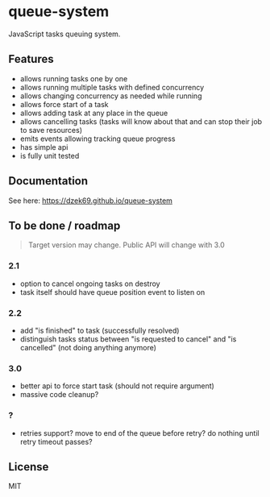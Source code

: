# queue-system

JavaScript tasks queuing system.

## Features

- allows running tasks one by one
- allows running multiple tasks with defined concurrency
- allows changing concurrency as needed while running
- allows force start of a task
- allows adding task at any place in the queue
- allows cancelling tasks (tasks will know about that and can stop their job to save resources)
- emits events allowing tracking queue progress
- has simple api
- is fully unit tested

## Documentation

See here: https://dzek69.github.io/queue-system

## To be done / roadmap

> Target version may change.
> Public API will change with 3.0

### 2.1
- option to cancel ongoing tasks on destroy
- task itself should have queue position event to listen on

### 2.2
- add "is finished" to task (successfully resolved)
- distinguish tasks status between "is requested to cancel" and "is cancelled" (not doing anything anymore)

### 3.0
- better api to force start task (should not require argument)
- massive code cleanup?

### ?
- retries support? move to end of the queue before retry? do nothing until retry timeout passes?

## License

MIT
